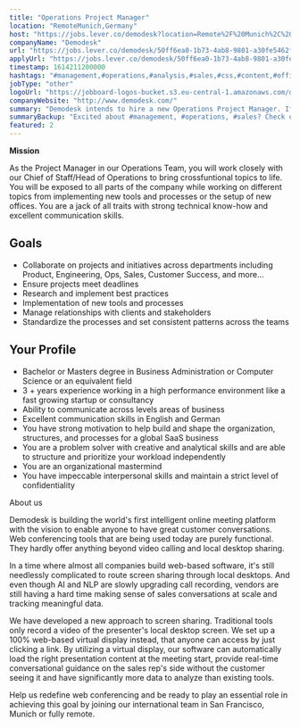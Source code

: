```yaml
---
title: "Operations Project Manager"
location: "RemoteMunich,Germany"
host: "https://jobs.lever.co/demodesk?location=Remote%2F%20Munich%2C%20Germany"
companyName: "Demodesk"
url: "https://jobs.lever.co/demodesk/50ff6ea0-1b73-4ab8-9801-a30fe5462f7f"
applyUrl: "https://jobs.lever.co/demodesk/50ff6ea0-1b73-4ab8-9801-a30fe5462f7f/apply"
timestamp: 1614211200000
hashtags: "#management,#operations,#analysis,#sales,#css,#content,#office,#German,#English"
jobType: "other"
logoUrl: "https://jobboard-logos-bucket.s3.eu-central-1.amazonaws.com/demodesk"
companyWebsite: "http://www.demodesk.com/"
summary: "Demodesk intends to hire a new Operations Project Manager. If you have 3 + years experience working in a high performance environment like a fast growing startup or consultancy, consider applying."
summaryBackup: "Excited about #management, #operations, #sales? Check out this job post!"
featured: 2
---
```


**Mission**

As the Project Manager in our Operations Team, you will work closely with our Chief of Staff/Head of Operations to bring crossfuntional topics to life. You will be exposed to all parts of the company while working on different topics from implementing new tools and processes or the setup of new offices. You are a jack of all traits with strong technical know-how and excellent communication skills.

## Goals

*   Collaborate on projects and initiatives across departments including Product, Engineering, Ops, Sales, Customer Success, and more...
*   Ensure projects meet deadlines
*   Research and implement best practices
*   Implementation of new tools and processes
*   Manage relationships with clients and stakeholders
*   Standardize the processes and set consistent patterns across the teams

## Your Profile

*   Bachelor or Masters degree in Business Administration or Computer Science or an equivalent field
*   3 + years experience working in a high performance environment like a fast growing startup or consultancy
*   Ability to communicate across levels areas of business
*   Excellent communication skills in English and German
*   You have strong motivation to help build and shape the organization, structures, and processes for a global SaaS business
*   You are a problem solver with creative and analytical skills and are able to structure and prioritize your workload independently
*   You are an organizational mastermind 
*   You have impeccable interpersonal skills and maintain a strict level of confidentiality

About us

Demodesk is building the world's first intelligent online meeting platform with the vision to enable anyone to have great customer conversations. Web conferencing tools that are being used today are purely functional. They hardly offer anything beyond video calling and local desktop sharing.

In a time where almost all companies build web-based software, it's still needlessly complicated to route screen sharing through local desktops. And even though AI and NLP are slowly upgrading call recording, vendors are still having a hard time making sense of sales conversations at scale and tracking meaningful data.

We have developed a new approach to screen sharing. Traditional tools only record a video of the presenter's local desktop screen. We set up a 100% web-based virtual display instead, that anyone can access by just clicking a link. By utilizing a virtual display, our software can automatically load the right presentation content at the meeting start, provide real-time conversational guidance on the sales rep's side without the customer seeing it and have significantly more data to analyze than existing tools.

Help us redefine web conferencing and be ready to play an essential role in achieving this goal by joining our international team in San Francisco, Munich or fully remote.

